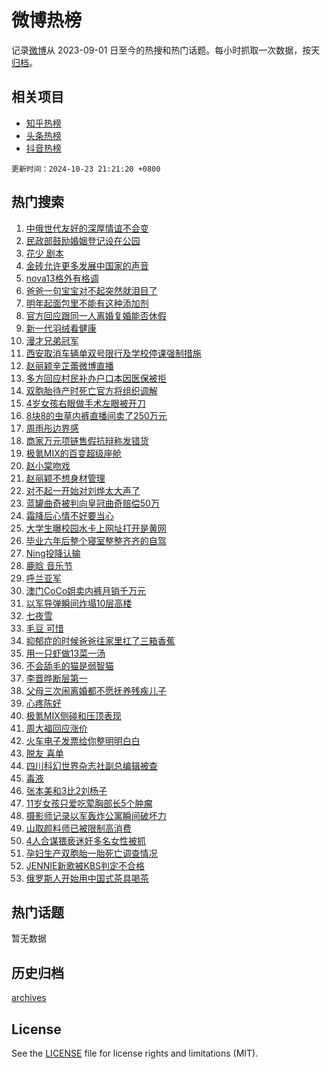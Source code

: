 # 微博热榜

记录[微博](https://www.weibo.com)从 2023-09-01 日至今的热搜和热门话题。每小时抓取一次数据，按天[归档](archives)。

## 相关项目

- [知乎热榜](https://github.com/hotarchive/zhihu)
- [头条热榜](https://github.com/hotarchive/toutiao)
- [抖音热榜](https://github.com/hotarchive/douyin)


`更新时间：2024-10-23 21:21:20 +0800`

## 热门搜索

1. [中俄世代友好的深厚情谊不会变](https://m.weibo.cn/search?containerid=100103type%3D1%26t%3D10%26q%3D%23%E4%B8%AD%E4%BF%84%E4%B8%96%E4%BB%A3%E5%8F%8B%E5%A5%BD%E7%9A%84%E6%B7%B1%E5%8E%9A%E6%83%85%E8%B0%8A%E4%B8%8D%E4%BC%9A%E5%8F%98%23&stream_entry_id=51&isnewpage=1&extparam=seat%3D1%26pos%3D0%26q%3D%2523%25E4%25B8%25AD%25E4%25BF%2584%25E4%25B8%2596%25E4%25BB%25A3%25E5%258F%258B%25E5%25A5%25BD%25E7%259A%2584%25E6%25B7%25B1%25E5%258E%259A%25E6%2583%2585%25E8%25B0%258A%25E4%25B8%258D%25E4%25BC%259A%25E5%258F%2598%2523%26stream_entry_id%3D51%26c_type%3D51%26dgr%3D0%26filter_type%3Drealtimehot%26cate%3D10103%26display_time%3D1729689679%26pre_seqid%3D17296896797980251751668)
1. [民政部鼓励婚姻登记设在公园](https://m.weibo.cn/search?containerid=100103type%3D1%26t%3D10%26q%3D%23%E6%B0%91%E6%94%BF%E9%83%A8%E9%BC%93%E5%8A%B1%E5%A9%9A%E5%A7%BB%E7%99%BB%E8%AE%B0%E8%AE%BE%E5%9C%A8%E5%85%AC%E5%9B%AD%23&stream_entry_id=31&isnewpage=1&extparam=seat%3D1%26filter_type%3Drealtimehot%26realpos%3D1%26c_type%3D31%26lcate%3D5001%26band_rank%3D1%26cate%3D5001%26pos%3D0%26flag%3D2%26q%3D%2523%25E6%25B0%2591%25E6%2594%25BF%25E9%2583%25A8%25E9%25BC%2593%25E5%258A%25B1%25E5%25A9%259A%25E5%25A7%25BB%25E7%2599%25BB%25E8%25AE%25B0%25E8%25AE%25BE%25E5%259C%25A8%25E5%2585%25AC%25E5%259B%25AD%2523%26dgr%3D0%26stream_entry_id%3D31%26display_time%3D1729689679%26pre_seqid%3D17296896797980251751668)
1. [花少 剧本](https://m.weibo.cn/search?containerid=100103type%3D1%26t%3D10%26q%3D%E8%8A%B1%E5%B0%91+%E5%89%A7%E6%9C%AC&stream_entry_id=31&isnewpage=1&extparam=seat%3D1%26filter_type%3Drealtimehot%26realpos%3D2%26c_type%3D31%26lcate%3D5001%26band_rank%3D2%26cate%3D5001%26pos%3D1%26flag%3D2%26q%3D%25E8%258A%25B1%25E5%25B0%2591%2520%25E5%2589%25A7%25E6%259C%25AC%26dgr%3D0%26stream_entry_id%3D31%26display_time%3D1729689679%26pre_seqid%3D17296896797980251751668)
1. [金砖允许更多发展中国家的声音](https://m.weibo.cn/search?containerid=100103type%3D1%26t%3D10%26q%3D%23%E9%87%91%E7%A0%96%E5%85%81%E8%AE%B8%E6%9B%B4%E5%A4%9A%E5%8F%91%E5%B1%95%E4%B8%AD%E5%9B%BD%E5%AE%B6%E7%9A%84%E5%A3%B0%E9%9F%B3%23&stream_entry_id=31&isnewpage=1&extparam=seat%3D1%26filter_type%3Drealtimehot%26realpos%3D3%26c_type%3D31%26lcate%3D5001%26band_rank%3D3%26cate%3D5001%26pos%3D2%26flag%3D1%26q%3D%2523%25E9%2587%2591%25E7%25A0%2596%25E5%2585%2581%25E8%25AE%25B8%25E6%259B%25B4%25E5%25A4%259A%25E5%258F%2591%25E5%25B1%2595%25E4%25B8%25AD%25E5%259B%25BD%25E5%25AE%25B6%25E7%259A%2584%25E5%25A3%25B0%25E9%259F%25B3%2523%26dgr%3D0%26stream_entry_id%3D31%26display_time%3D1729689679%26pre_seqid%3D17296896797980251751668)
1. [nova13格外有格调](https://m.weibo.cn/search?containerid=100103type%3D1%26t%3D10%26q%3D%23nova13%E6%A0%BC%E5%A4%96%E6%9C%89%E6%A0%BC%E8%B0%83%23&stream_entry_id=31&isnewpage=1&extparam=seat%3D1%26filter_type%3Drealtimehot%26c_type%3D31%26lcate%3D5001%26band_rank%3D4%26cate%3D5001%26pos%3D3%26is_ad_pos%3D1%26topic_ad%3D1%26stream_entry_id%3D31%26adid%3D260135%26q%3D%2523nova13%25E6%25A0%25BC%25E5%25A4%2596%25E6%259C%2589%25E6%25A0%25BC%25E8%25B0%2583%2523%26dgr%3D0%26display_time%3D1729689679%26pre_seqid%3D17296896797980251751668)
1. [爸爸一句宝宝对不起突然就泪目了](https://m.weibo.cn/search?containerid=100103type%3D1%26t%3D10%26q%3D%23%E7%88%B8%E7%88%B8%E4%B8%80%E5%8F%A5%E5%AE%9D%E5%AE%9D%E5%AF%B9%E4%B8%8D%E8%B5%B7%E7%AA%81%E7%84%B6%E5%B0%B1%E6%B3%AA%E7%9B%AE%E4%BA%86%23&stream_entry_id=31&isnewpage=1&extparam=seat%3D1%26filter_type%3Drealtimehot%26realpos%3D4%26c_type%3D31%26lcate%3D5001%26band_rank%3D4%26cate%3D5001%26pos%3D4%26flag%3D0%26q%3D%2523%25E7%2588%25B8%25E7%2588%25B8%25E4%25B8%2580%25E5%258F%25A5%25E5%25AE%259D%25E5%25AE%259D%25E5%25AF%25B9%25E4%25B8%258D%25E8%25B5%25B7%25E7%25AA%2581%25E7%2584%25B6%25E5%25B0%25B1%25E6%25B3%25AA%25E7%259B%25AE%25E4%25BA%2586%2523%26dgr%3D0%26stream_entry_id%3D31%26display_time%3D1729689679%26pre_seqid%3D17296896797980251751668)
1. [明年起面包里不能有这种添加剂](https://m.weibo.cn/search?containerid=100103type%3D1%26t%3D10%26q%3D%23%E6%98%8E%E5%B9%B4%E8%B5%B7%E9%9D%A2%E5%8C%85%E9%87%8C%E4%B8%8D%E8%83%BD%E6%9C%89%E8%BF%99%E7%A7%8D%E6%B7%BB%E5%8A%A0%E5%89%82%23&stream_entry_id=31&isnewpage=1&extparam=seat%3D1%26filter_type%3Drealtimehot%26realpos%3D5%26c_type%3D31%26lcate%3D5001%26band_rank%3D5%26cate%3D5001%26pos%3D5%26flag%3D0%26q%3D%2523%25E6%2598%258E%25E5%25B9%25B4%25E8%25B5%25B7%25E9%259D%25A2%25E5%258C%2585%25E9%2587%258C%25E4%25B8%258D%25E8%2583%25BD%25E6%259C%2589%25E8%25BF%2599%25E7%25A7%258D%25E6%25B7%25BB%25E5%258A%25A0%25E5%2589%2582%2523%26dgr%3D0%26stream_entry_id%3D31%26display_time%3D1729689679%26pre_seqid%3D17296896797980251751668)
1. [官方回应跟同一人离婚复婚能否休假](https://m.weibo.cn/search?containerid=100103type%3D1%26t%3D10%26q%3D%23%E5%AE%98%E6%96%B9%E5%9B%9E%E5%BA%94%E8%B7%9F%E5%90%8C%E4%B8%80%E4%BA%BA%E7%A6%BB%E5%A9%9A%E5%A4%8D%E5%A9%9A%E8%83%BD%E5%90%A6%E4%BC%91%E5%81%87%23&stream_entry_id=31&isnewpage=1&extparam=seat%3D1%26filter_type%3Drealtimehot%26realpos%3D6%26c_type%3D31%26lcate%3D5001%26band_rank%3D6%26cate%3D5001%26pos%3D6%26flag%3D0%26q%3D%2523%25E5%25AE%2598%25E6%2596%25B9%25E5%259B%259E%25E5%25BA%2594%25E8%25B7%259F%25E5%2590%258C%25E4%25B8%2580%25E4%25BA%25BA%25E7%25A6%25BB%25E5%25A9%259A%25E5%25A4%258D%25E5%25A9%259A%25E8%2583%25BD%25E5%2590%25A6%25E4%25BC%2591%25E5%2581%2587%2523%26dgr%3D0%26stream_entry_id%3D31%26display_time%3D1729689679%26pre_seqid%3D17296896797980251751668)
1. [新一代羽绒看健康](https://m.weibo.cn/search?containerid=100103type%3D1%26t%3D10%26q%3D%23%E6%96%B0%E4%B8%80%E4%BB%A3%E7%BE%BD%E7%BB%92%E7%9C%8B%E5%81%A5%E5%BA%B7%23&stream_entry_id=31&isnewpage=1&extparam=seat%3D1%26filter_type%3Drealtimehot%26c_type%3D31%26lcate%3D5001%26band_rank%3D7%26cate%3D5001%26pos%3D7%26is_ad_pos%3D1%26topic_ad%3D1%26stream_entry_id%3D31%26adid%3D260133%26q%3D%2523%25E6%2596%25B0%25E4%25B8%2580%25E4%25BB%25A3%25E7%25BE%25BD%25E7%25BB%2592%25E7%259C%258B%25E5%2581%25A5%25E5%25BA%25B7%2523%26dgr%3D0%26display_time%3D1729689679%26pre_seqid%3D17296896797980251751668)
1. [漫才兄弟冠军](https://m.weibo.cn/search?containerid=100103type%3D1%26t%3D10%26q%3D%23%E6%BC%AB%E6%89%8D%E5%85%84%E5%BC%9F%E5%86%A0%E5%86%9B%23&stream_entry_id=31&isnewpage=1&extparam=seat%3D1%26filter_type%3Drealtimehot%26realpos%3D7%26c_type%3D31%26lcate%3D5001%26band_rank%3D7%26cate%3D5001%26pos%3D8%26flag%3D0%26q%3D%2523%25E6%25BC%25AB%25E6%2589%258D%25E5%2585%2584%25E5%25BC%259F%25E5%2586%25A0%25E5%2586%259B%2523%26dgr%3D0%26stream_entry_id%3D31%26display_time%3D1729689679%26pre_seqid%3D17296896797980251751668)
1. [西安取消车辆单双号限行及学校停课强制措施](https://m.weibo.cn/search?containerid=100103type%3D1%26t%3D10%26q%3D%23%E8%A5%BF%E5%AE%89%E5%8F%96%E6%B6%88%E8%BD%A6%E8%BE%86%E5%8D%95%E5%8F%8C%E5%8F%B7%E9%99%90%E8%A1%8C%E5%8F%8A%E5%AD%A6%E6%A0%A1%E5%81%9C%E8%AF%BE%E5%BC%BA%E5%88%B6%E6%8E%AA%E6%96%BD%23&stream_entry_id=31&isnewpage=1&extparam=seat%3D1%26filter_type%3Drealtimehot%26realpos%3D8%26c_type%3D31%26lcate%3D5001%26band_rank%3D8%26cate%3D5001%26pos%3D9%26flag%3D0%26q%3D%2523%25E8%25A5%25BF%25E5%25AE%2589%25E5%258F%2596%25E6%25B6%2588%25E8%25BD%25A6%25E8%25BE%2586%25E5%258D%2595%25E5%258F%258C%25E5%258F%25B7%25E9%2599%2590%25E8%25A1%258C%25E5%258F%258A%25E5%25AD%25A6%25E6%25A0%25A1%25E5%2581%259C%25E8%25AF%25BE%25E5%25BC%25BA%25E5%2588%25B6%25E6%258E%25AA%25E6%2596%25BD%2523%26dgr%3D0%26stream_entry_id%3D31%26display_time%3D1729689679%26pre_seqid%3D17296896797980251751668)
1. [赵丽颖辛芷蕾微博直播](https://m.weibo.cn/search?containerid=100103type%3D1%26t%3D10%26q%3D%23%E8%B5%B5%E4%B8%BD%E9%A2%96%E8%BE%9B%E8%8A%B7%E8%95%BE%E5%BE%AE%E5%8D%9A%E7%9B%B4%E6%92%AD%23&stream_entry_id=31&isnewpage=1&extparam=seat%3D1%26filter_type%3Drealtimehot%26realpos%3D9%26c_type%3D31%26lcate%3D5001%26band_rank%3D9%26cate%3D5001%26pos%3D10%26flag%3D1%26q%3D%2523%25E8%25B5%25B5%25E4%25B8%25BD%25E9%25A2%2596%25E8%25BE%259B%25E8%258A%25B7%25E8%2595%25BE%25E5%25BE%25AE%25E5%258D%259A%25E7%259B%25B4%25E6%2592%25AD%2523%26dgr%3D0%26stream_entry_id%3D31%26display_time%3D1729689679%26pre_seqid%3D17296896797980251751668)
1. [多方回应村民补办户口本因医保被拒](https://m.weibo.cn/search?containerid=100103type%3D1%26t%3D10%26q%3D%23%E5%A4%9A%E6%96%B9%E5%9B%9E%E5%BA%94%E6%9D%91%E6%B0%91%E8%A1%A5%E5%8A%9E%E6%88%B7%E5%8F%A3%E6%9C%AC%E5%9B%A0%E5%8C%BB%E4%BF%9D%E8%A2%AB%E6%8B%92%23&stream_entry_id=31&isnewpage=1&extparam=seat%3D1%26filter_type%3Drealtimehot%26realpos%3D10%26c_type%3D31%26lcate%3D5001%26band_rank%3D10%26cate%3D5001%26pos%3D11%26flag%3D1%26q%3D%2523%25E5%25A4%259A%25E6%2596%25B9%25E5%259B%259E%25E5%25BA%2594%25E6%259D%2591%25E6%25B0%2591%25E8%25A1%25A5%25E5%258A%259E%25E6%2588%25B7%25E5%258F%25A3%25E6%259C%25AC%25E5%259B%25A0%25E5%258C%25BB%25E4%25BF%259D%25E8%25A2%25AB%25E6%258B%2592%2523%26dgr%3D0%26stream_entry_id%3D31%26display_time%3D1729689679%26pre_seqid%3D17296896797980251751668)
1. [双胞胎待产时死亡官方将组织调解](https://m.weibo.cn/search?containerid=100103type%3D1%26t%3D10%26q%3D%23%E5%8F%8C%E8%83%9E%E8%83%8E%E5%BE%85%E4%BA%A7%E6%97%B6%E6%AD%BB%E4%BA%A1%E5%AE%98%E6%96%B9%E5%B0%86%E7%BB%84%E7%BB%87%E8%B0%83%E8%A7%A3%23&stream_entry_id=31&isnewpage=1&extparam=seat%3D1%26filter_type%3Drealtimehot%26realpos%3D11%26c_type%3D31%26lcate%3D5001%26band_rank%3D11%26cate%3D5001%26pos%3D12%26flag%3D2%26q%3D%2523%25E5%258F%258C%25E8%2583%259E%25E8%2583%258E%25E5%25BE%2585%25E4%25BA%25A7%25E6%2597%25B6%25E6%25AD%25BB%25E4%25BA%25A1%25E5%25AE%2598%25E6%2596%25B9%25E5%25B0%2586%25E7%25BB%2584%25E7%25BB%2587%25E8%25B0%2583%25E8%25A7%25A3%2523%26dgr%3D0%26stream_entry_id%3D31%26display_time%3D1729689679%26pre_seqid%3D17296896797980251751668)
1. [4岁女孩右眼做手术左眼被开刀](https://m.weibo.cn/search?containerid=100103type%3D1%26t%3D10%26q%3D%234%E5%B2%81%E5%A5%B3%E5%AD%A9%E5%8F%B3%E7%9C%BC%E5%81%9A%E6%89%8B%E6%9C%AF%E5%B7%A6%E7%9C%BC%E8%A2%AB%E5%BC%80%E5%88%80%23&stream_entry_id=31&isnewpage=1&extparam=seat%3D1%26filter_type%3Drealtimehot%26realpos%3D12%26c_type%3D31%26lcate%3D5001%26band_rank%3D12%26cate%3D5001%26pos%3D13%26flag%3D1%26q%3D%25234%25E5%25B2%2581%25E5%25A5%25B3%25E5%25AD%25A9%25E5%258F%25B3%25E7%259C%25BC%25E5%2581%259A%25E6%2589%258B%25E6%259C%25AF%25E5%25B7%25A6%25E7%259C%25BC%25E8%25A2%25AB%25E5%25BC%2580%25E5%2588%2580%2523%26dgr%3D0%26stream_entry_id%3D31%26display_time%3D1729689679%26pre_seqid%3D17296896797980251751668)
1. [8块8的虫草内裤直播间卖了250万元](https://m.weibo.cn/search?containerid=100103type%3D1%26t%3D10%26q%3D%238%E5%9D%978%E7%9A%84%E8%99%AB%E8%8D%89%E5%86%85%E8%A3%A4%E7%9B%B4%E6%92%AD%E9%97%B4%E5%8D%96%E4%BA%86250%E4%B8%87%E5%85%83%23&stream_entry_id=31&isnewpage=1&extparam=seat%3D1%26filter_type%3Drealtimehot%26realpos%3D13%26c_type%3D31%26lcate%3D5001%26band_rank%3D13%26cate%3D5001%26pos%3D14%26flag%3D1%26q%3D%25238%25E5%259D%25978%25E7%259A%2584%25E8%2599%25AB%25E8%258D%2589%25E5%2586%2585%25E8%25A3%25A4%25E7%259B%25B4%25E6%2592%25AD%25E9%2597%25B4%25E5%258D%2596%25E4%25BA%2586250%25E4%25B8%2587%25E5%2585%2583%2523%26dgr%3D0%26stream_entry_id%3D31%26display_time%3D1729689679%26pre_seqid%3D17296896797980251751668)
1. [周雨彤边界感](https://m.weibo.cn/search?containerid=100103type%3D1%26t%3D10%26q%3D%23%E5%91%A8%E9%9B%A8%E5%BD%A4%E8%BE%B9%E7%95%8C%E6%84%9F%23&stream_entry_id=31&isnewpage=1&extparam=seat%3D1%26filter_type%3Drealtimehot%26realpos%3D14%26c_type%3D31%26lcate%3D5001%26band_rank%3D14%26cate%3D5001%26pos%3D15%26flag%3D0%26q%3D%2523%25E5%2591%25A8%25E9%259B%25A8%25E5%25BD%25A4%25E8%25BE%25B9%25E7%2595%258C%25E6%2584%259F%2523%26dgr%3D0%26stream_entry_id%3D31%26display_time%3D1729689679%26pre_seqid%3D17296896797980251751668)
1. [商家万元项链售假抗辩称发错货](https://m.weibo.cn/search?containerid=100103type%3D1%26t%3D10%26q%3D%23%E5%95%86%E5%AE%B6%E4%B8%87%E5%85%83%E9%A1%B9%E9%93%BE%E5%94%AE%E5%81%87%E6%8A%97%E8%BE%A9%E7%A7%B0%E5%8F%91%E9%94%99%E8%B4%A7%23&stream_entry_id=31&isnewpage=1&extparam=seat%3D1%26filter_type%3Drealtimehot%26realpos%3D15%26c_type%3D31%26lcate%3D5001%26band_rank%3D15%26cate%3D5001%26pos%3D16%26flag%3D1%26q%3D%2523%25E5%2595%2586%25E5%25AE%25B6%25E4%25B8%2587%25E5%2585%2583%25E9%25A1%25B9%25E9%2593%25BE%25E5%2594%25AE%25E5%2581%2587%25E6%258A%2597%25E8%25BE%25A9%25E7%25A7%25B0%25E5%258F%2591%25E9%2594%2599%25E8%25B4%25A7%2523%26dgr%3D0%26stream_entry_id%3D31%26display_time%3D1729689679%26pre_seqid%3D17296896797980251751668)
1. [极氪MIX的百变超级座舱](https://m.weibo.cn/search?containerid=100103type%3D1%26t%3D10%26q%3D%23%E6%9E%81%E6%B0%AAMIX%E7%9A%84%E7%99%BE%E5%8F%98%E8%B6%85%E7%BA%A7%E5%BA%A7%E8%88%B1%23&stream_entry_id=31&isnewpage=1&extparam=seat%3D1%26filter_type%3Drealtimehot%26realpos%3D16%26c_type%3D31%26lcate%3D5001%26band_rank%3D16%26cate%3D5001%26pos%3D17%26flag%3D0%26q%3D%2523%25E6%259E%2581%25E6%25B0%25AAMIX%25E7%259A%2584%25E7%2599%25BE%25E5%258F%2598%25E8%25B6%2585%25E7%25BA%25A7%25E5%25BA%25A7%25E8%2588%25B1%2523%26dgr%3D0%26adid%3D260190%26stream_entry_id%3D31%26display_time%3D1729689679%26pre_seqid%3D17296896797980251751668)
1. [赵小棠吻戏](https://m.weibo.cn/search?containerid=100103type%3D1%26t%3D10%26q%3D%E8%B5%B5%E5%B0%8F%E6%A3%A0%E5%90%BB%E6%88%8F&stream_entry_id=31&isnewpage=1&extparam=seat%3D1%26filter_type%3Drealtimehot%26realpos%3D17%26c_type%3D31%26lcate%3D5001%26band_rank%3D17%26cate%3D5001%26pos%3D18%26flag%3D1%26q%3D%25E8%25B5%25B5%25E5%25B0%258F%25E6%25A3%25A0%25E5%2590%25BB%25E6%2588%258F%26dgr%3D0%26stream_entry_id%3D31%26display_time%3D1729689679%26pre_seqid%3D17296896797980251751668)
1. [赵丽颖不想身材管理](https://m.weibo.cn/search?containerid=100103type%3D1%26t%3D10%26q%3D%23%E8%B5%B5%E4%B8%BD%E9%A2%96%E4%B8%8D%E6%83%B3%E8%BA%AB%E6%9D%90%E7%AE%A1%E7%90%86%23&stream_entry_id=31&isnewpage=1&extparam=seat%3D1%26filter_type%3Drealtimehot%26realpos%3D18%26c_type%3D31%26lcate%3D5001%26band_rank%3D18%26cate%3D5001%26pos%3D19%26flag%3D1%26q%3D%2523%25E8%25B5%25B5%25E4%25B8%25BD%25E9%25A2%2596%25E4%25B8%258D%25E6%2583%25B3%25E8%25BA%25AB%25E6%259D%2590%25E7%25AE%25A1%25E7%2590%2586%2523%26dgr%3D0%26stream_entry_id%3D31%26display_time%3D1729689679%26pre_seqid%3D17296896797980251751668)
1. [对不起一开始对刘烨太大声了](https://m.weibo.cn/search?containerid=100103type%3D1%26t%3D10%26q%3D%E5%AF%B9%E4%B8%8D%E8%B5%B7%E4%B8%80%E5%BC%80%E5%A7%8B%E5%AF%B9%E5%88%98%E7%83%A8%E5%A4%AA%E5%A4%A7%E5%A3%B0%E4%BA%86&stream_entry_id=31&isnewpage=1&extparam=seat%3D1%26filter_type%3Drealtimehot%26realpos%3D19%26c_type%3D31%26lcate%3D5001%26band_rank%3D19%26cate%3D5001%26pos%3D20%26flag%3D2%26q%3D%25E5%25AF%25B9%25E4%25B8%258D%25E8%25B5%25B7%25E4%25B8%2580%25E5%25BC%2580%25E5%25A7%258B%25E5%25AF%25B9%25E5%2588%2598%25E7%2583%25A8%25E5%25A4%25AA%25E5%25A4%25A7%25E5%25A3%25B0%25E4%25BA%2586%26dgr%3D0%26stream_entry_id%3D31%26display_time%3D1729689679%26pre_seqid%3D17296896797980251751668)
1. [蓝罐曲奇被判向皇冠曲奇赔偿50万](https://m.weibo.cn/search?containerid=100103type%3D1%26t%3D10%26q%3D%23%E8%93%9D%E7%BD%90%E6%9B%B2%E5%A5%87%E8%A2%AB%E5%88%A4%E5%90%91%E7%9A%87%E5%86%A0%E6%9B%B2%E5%A5%87%E8%B5%94%E5%81%BF50%E4%B8%87%23&stream_entry_id=31&isnewpage=1&extparam=seat%3D1%26filter_type%3Drealtimehot%26realpos%3D20%26c_type%3D31%26lcate%3D5001%26band_rank%3D20%26cate%3D5001%26pos%3D21%26flag%3D1%26q%3D%2523%25E8%2593%259D%25E7%25BD%2590%25E6%259B%25B2%25E5%25A5%2587%25E8%25A2%25AB%25E5%2588%25A4%25E5%2590%2591%25E7%259A%2587%25E5%2586%25A0%25E6%259B%25B2%25E5%25A5%2587%25E8%25B5%2594%25E5%2581%25BF50%25E4%25B8%2587%2523%26dgr%3D0%26stream_entry_id%3D31%26display_time%3D1729689679%26pre_seqid%3D17296896797980251751668)
1. [霜降后心情不好要当心](https://m.weibo.cn/search?containerid=100103type%3D1%26t%3D10%26q%3D%23%E9%9C%9C%E9%99%8D%E5%90%8E%E5%BF%83%E6%83%85%E4%B8%8D%E5%A5%BD%E8%A6%81%E5%BD%93%E5%BF%83%23&stream_entry_id=31&isnewpage=1&extparam=seat%3D1%26filter_type%3Drealtimehot%26realpos%3D21%26c_type%3D31%26lcate%3D5001%26band_rank%3D21%26cate%3D5001%26pos%3D22%26flag%3D0%26q%3D%2523%25E9%259C%259C%25E9%2599%258D%25E5%2590%258E%25E5%25BF%2583%25E6%2583%2585%25E4%25B8%258D%25E5%25A5%25BD%25E8%25A6%2581%25E5%25BD%2593%25E5%25BF%2583%2523%26dgr%3D0%26stream_entry_id%3D31%26display_time%3D1729689679%26pre_seqid%3D17296896797980251751668)
1. [大学生曝校园水卡上网址打开是黄网](https://m.weibo.cn/search?containerid=100103type%3D1%26t%3D10%26q%3D%23%E5%A4%A7%E5%AD%A6%E7%94%9F%E6%9B%9D%E6%A0%A1%E5%9B%AD%E6%B0%B4%E5%8D%A1%E4%B8%8A%E7%BD%91%E5%9D%80%E6%89%93%E5%BC%80%E6%98%AF%E9%BB%84%E7%BD%91%23&stream_entry_id=31&isnewpage=1&extparam=seat%3D1%26filter_type%3Drealtimehot%26realpos%3D22%26c_type%3D31%26lcate%3D5001%26band_rank%3D22%26cate%3D5001%26pos%3D23%26flag%3D0%26q%3D%2523%25E5%25A4%25A7%25E5%25AD%25A6%25E7%2594%259F%25E6%259B%259D%25E6%25A0%25A1%25E5%259B%25AD%25E6%25B0%25B4%25E5%258D%25A1%25E4%25B8%258A%25E7%25BD%2591%25E5%259D%2580%25E6%2589%2593%25E5%25BC%2580%25E6%2598%25AF%25E9%25BB%2584%25E7%25BD%2591%2523%26dgr%3D0%26stream_entry_id%3D31%26display_time%3D1729689679%26pre_seqid%3D17296896797980251751668)
1. [毕业六年后整个寝室整整齐齐的自驾](https://m.weibo.cn/search?containerid=100103type%3D1%26t%3D10%26q%3D%E6%AF%95%E4%B8%9A%E5%85%AD%E5%B9%B4%E5%90%8E%E6%95%B4%E4%B8%AA%E5%AF%9D%E5%AE%A4%E6%95%B4%E6%95%B4%E9%BD%90%E9%BD%90%E7%9A%84%E8%87%AA%E9%A9%BE&stream_entry_id=31&isnewpage=1&extparam=seat%3D1%26filter_type%3Drealtimehot%26realpos%3D23%26c_type%3D31%26lcate%3D5001%26band_rank%3D23%26cate%3D5001%26pos%3D24%26flag%3D0%26q%3D%25E6%25AF%2595%25E4%25B8%259A%25E5%2585%25AD%25E5%25B9%25B4%25E5%2590%258E%25E6%2595%25B4%25E4%25B8%25AA%25E5%25AF%259D%25E5%25AE%25A4%25E6%2595%25B4%25E6%2595%25B4%25E9%25BD%2590%25E9%25BD%2590%25E7%259A%2584%25E8%2587%25AA%25E9%25A9%25BE%26dgr%3D0%26stream_entry_id%3D31%26display_time%3D1729689679%26pre_seqid%3D17296896797980251751668)
1. [Ning投降认输](https://m.weibo.cn/search?containerid=100103type%3D1%26t%3D10%26q%3DNing%E6%8A%95%E9%99%8D%E8%AE%A4%E8%BE%93&stream_entry_id=31&isnewpage=1&extparam=seat%3D1%26filter_type%3Drealtimehot%26realpos%3D24%26c_type%3D31%26lcate%3D5001%26band_rank%3D24%26cate%3D5001%26pos%3D25%26flag%3D0%26q%3DNing%25E6%258A%2595%25E9%2599%258D%25E8%25AE%25A4%25E8%25BE%2593%26dgr%3D0%26stream_entry_id%3D31%26display_time%3D1729689679%26pre_seqid%3D17296896797980251751668)
1. [鹿晗 音乐节](https://m.weibo.cn/search?containerid=100103type%3D1%26t%3D10%26q%3D%E9%B9%BF%E6%99%97+%E9%9F%B3%E4%B9%90%E8%8A%82&stream_entry_id=31&isnewpage=1&extparam=seat%3D1%26filter_type%3Drealtimehot%26realpos%3D25%26c_type%3D31%26lcate%3D5001%26band_rank%3D25%26cate%3D5001%26pos%3D26%26flag%3D0%26q%3D%25E9%25B9%25BF%25E6%2599%2597%2520%25E9%259F%25B3%25E4%25B9%2590%25E8%258A%2582%26dgr%3D0%26stream_entry_id%3D31%26display_time%3D1729689679%26pre_seqid%3D17296896797980251751668)
1. [呼兰亚军](https://m.weibo.cn/search?containerid=100103type%3D1%26t%3D10%26q%3D%E5%91%BC%E5%85%B0%E4%BA%9A%E5%86%9B&stream_entry_id=31&isnewpage=1&extparam=seat%3D1%26filter_type%3Drealtimehot%26realpos%3D26%26c_type%3D31%26lcate%3D5001%26band_rank%3D26%26cate%3D5001%26pos%3D27%26flag%3D1%26q%3D%25E5%2591%25BC%25E5%2585%25B0%25E4%25BA%259A%25E5%2586%259B%26dgr%3D0%26stream_entry_id%3D31%26display_time%3D1729689679%26pre_seqid%3D17296896797980251751668)
1. [澳门CoCo姐卖内裤月销千万元](https://m.weibo.cn/search?containerid=100103type%3D1%26t%3D10%26q%3D%23%E6%BE%B3%E9%97%A8CoCo%E5%A7%90%E5%8D%96%E5%86%85%E8%A3%A4%E6%9C%88%E9%94%80%E5%8D%83%E4%B8%87%E5%85%83%23&stream_entry_id=31&isnewpage=1&extparam=seat%3D1%26filter_type%3Drealtimehot%26realpos%3D27%26c_type%3D31%26lcate%3D5001%26band_rank%3D27%26cate%3D5001%26pos%3D28%26flag%3D0%26q%3D%2523%25E6%25BE%25B3%25E9%2597%25A8CoCo%25E5%25A7%2590%25E5%258D%2596%25E5%2586%2585%25E8%25A3%25A4%25E6%259C%2588%25E9%2594%2580%25E5%258D%2583%25E4%25B8%2587%25E5%2585%2583%2523%26dgr%3D0%26stream_entry_id%3D31%26display_time%3D1729689679%26pre_seqid%3D17296896797980251751668)
1. [以军导弹瞬间炸塌10层高楼](https://m.weibo.cn/search?containerid=100103type%3D1%26t%3D10%26q%3D%23%E4%BB%A5%E5%86%9B%E5%AF%BC%E5%BC%B9%E7%9E%AC%E9%97%B4%E7%82%B8%E5%A1%8C10%E5%B1%82%E9%AB%98%E6%A5%BC%23&stream_entry_id=31&isnewpage=1&extparam=seat%3D1%26filter_type%3Drealtimehot%26realpos%3D28%26c_type%3D31%26lcate%3D5001%26band_rank%3D28%26cate%3D5001%26pos%3D29%26flag%3D0%26q%3D%2523%25E4%25BB%25A5%25E5%2586%259B%25E5%25AF%25BC%25E5%25BC%25B9%25E7%259E%25AC%25E9%2597%25B4%25E7%2582%25B8%25E5%25A1%258C10%25E5%25B1%2582%25E9%25AB%2598%25E6%25A5%25BC%2523%26dgr%3D0%26stream_entry_id%3D31%26display_time%3D1729689679%26pre_seqid%3D17296896797980251751668)
1. [七夜雪](https://m.weibo.cn/search?containerid=100103type%3D1%26t%3D10%26q%3D%E4%B8%83%E5%A4%9C%E9%9B%AA&stream_entry_id=31&isnewpage=1&extparam=seat%3D1%26filter_type%3Drealtimehot%26realpos%3D29%26c_type%3D31%26lcate%3D5001%26band_rank%3D29%26cate%3D5001%26pos%3D30%26flag%3D1%26q%3D%25E4%25B8%2583%25E5%25A4%259C%25E9%259B%25AA%26dgr%3D0%26stream_entry_id%3D31%26display_time%3D1729689679%26pre_seqid%3D17296896797980251751668)
1. [毛豆 可惜](https://m.weibo.cn/search?containerid=100103type%3D1%26t%3D10%26q%3D%E6%AF%9B%E8%B1%86+%E5%8F%AF%E6%83%9C&stream_entry_id=31&isnewpage=1&extparam=seat%3D1%26filter_type%3Drealtimehot%26realpos%3D30%26c_type%3D31%26lcate%3D5001%26band_rank%3D30%26cate%3D5001%26pos%3D31%26flag%3D1%26q%3D%25E6%25AF%259B%25E8%25B1%2586%2520%25E5%258F%25AF%25E6%2583%259C%26dgr%3D0%26stream_entry_id%3D31%26display_time%3D1729689679%26pre_seqid%3D17296896797980251751668)
1. [抑郁症的时候爸爸往家里扛了三箱香蕉](https://m.weibo.cn/search?containerid=100103type%3D1%26t%3D10%26q%3D%E6%8A%91%E9%83%81%E7%97%87%E7%9A%84%E6%97%B6%E5%80%99%E7%88%B8%E7%88%B8%E5%BE%80%E5%AE%B6%E9%87%8C%E6%89%9B%E4%BA%86%E4%B8%89%E7%AE%B1%E9%A6%99%E8%95%89&stream_entry_id=31&isnewpage=1&extparam=seat%3D1%26filter_type%3Drealtimehot%26realpos%3D31%26c_type%3D31%26lcate%3D5001%26band_rank%3D31%26cate%3D5001%26pos%3D32%26flag%3D1%26q%3D%25E6%258A%2591%25E9%2583%2581%25E7%2597%2587%25E7%259A%2584%25E6%2597%25B6%25E5%2580%2599%25E7%2588%25B8%25E7%2588%25B8%25E5%25BE%2580%25E5%25AE%25B6%25E9%2587%258C%25E6%2589%259B%25E4%25BA%2586%25E4%25B8%2589%25E7%25AE%25B1%25E9%25A6%2599%25E8%2595%2589%26dgr%3D0%26stream_entry_id%3D31%26display_time%3D1729689679%26pre_seqid%3D17296896797980251751668)
1. [用一只虾做13菜一汤](https://m.weibo.cn/search?containerid=100103type%3D1%26t%3D10%26q%3D%E7%94%A8%E4%B8%80%E5%8F%AA%E8%99%BE%E5%81%9A13%E8%8F%9C%E4%B8%80%E6%B1%A4&stream_entry_id=31&isnewpage=1&extparam=seat%3D1%26filter_type%3Drealtimehot%26realpos%3D32%26c_type%3D31%26lcate%3D5001%26band_rank%3D32%26cate%3D5001%26pos%3D33%26flag%3D1%26q%3D%25E7%2594%25A8%25E4%25B8%2580%25E5%258F%25AA%25E8%2599%25BE%25E5%2581%259A13%25E8%258F%259C%25E4%25B8%2580%25E6%25B1%25A4%26dgr%3D0%26stream_entry_id%3D31%26display_time%3D1729689679%26pre_seqid%3D17296896797980251751668)
1. [不会舔毛的猫是弱智猫](https://m.weibo.cn/search?containerid=100103type%3D1%26t%3D10%26q%3D%23%E4%B8%8D%E4%BC%9A%E8%88%94%E6%AF%9B%E7%9A%84%E7%8C%AB%E6%98%AF%E5%BC%B1%E6%99%BA%E7%8C%AB%23&stream_entry_id=31&isnewpage=1&extparam=seat%3D1%26filter_type%3Drealtimehot%26realpos%3D33%26c_type%3D31%26lcate%3D5001%26band_rank%3D33%26cate%3D5001%26pos%3D34%26flag%3D0%26q%3D%2523%25E4%25B8%258D%25E4%25BC%259A%25E8%2588%2594%25E6%25AF%259B%25E7%259A%2584%25E7%258C%25AB%25E6%2598%25AF%25E5%25BC%25B1%25E6%2599%25BA%25E7%258C%25AB%2523%26dgr%3D0%26stream_entry_id%3D31%26display_time%3D1729689679%26pre_seqid%3D17296896797980251751668)
1. [李晋晔断层第一](https://m.weibo.cn/search?containerid=100103type%3D1%26t%3D10%26q%3D%23%E6%9D%8E%E6%99%8B%E6%99%94%E6%96%AD%E5%B1%82%E7%AC%AC%E4%B8%80%23&stream_entry_id=31&isnewpage=1&extparam=seat%3D1%26filter_type%3Drealtimehot%26realpos%3D34%26c_type%3D31%26lcate%3D5001%26band_rank%3D34%26cate%3D5001%26pos%3D35%26flag%3D1%26q%3D%2523%25E6%259D%258E%25E6%2599%258B%25E6%2599%2594%25E6%2596%25AD%25E5%25B1%2582%25E7%25AC%25AC%25E4%25B8%2580%2523%26dgr%3D0%26stream_entry_id%3D31%26display_time%3D1729689679%26pre_seqid%3D17296896797980251751668)
1. [父母三次闹离婚都不愿抚养残疾儿子](https://m.weibo.cn/search?containerid=100103type%3D1%26t%3D10%26q%3D%23%E7%88%B6%E6%AF%8D%E4%B8%89%E6%AC%A1%E9%97%B9%E7%A6%BB%E5%A9%9A%E9%83%BD%E4%B8%8D%E6%84%BF%E6%8A%9A%E5%85%BB%E6%AE%8B%E7%96%BE%E5%84%BF%E5%AD%90%23&stream_entry_id=31&isnewpage=1&extparam=seat%3D1%26filter_type%3Drealtimehot%26realpos%3D35%26c_type%3D31%26lcate%3D5001%26band_rank%3D35%26cate%3D5001%26pos%3D36%26flag%3D1%26q%3D%2523%25E7%2588%25B6%25E6%25AF%258D%25E4%25B8%2589%25E6%25AC%25A1%25E9%2597%25B9%25E7%25A6%25BB%25E5%25A9%259A%25E9%2583%25BD%25E4%25B8%258D%25E6%2584%25BF%25E6%258A%259A%25E5%2585%25BB%25E6%25AE%258B%25E7%2596%25BE%25E5%2584%25BF%25E5%25AD%2590%2523%26dgr%3D0%26stream_entry_id%3D31%26display_time%3D1729689679%26pre_seqid%3D17296896797980251751668)
1. [心疼陈好](https://m.weibo.cn/search?containerid=100103type%3D1%26t%3D10%26q%3D%E5%BF%83%E7%96%BC%E9%99%88%E5%A5%BD&stream_entry_id=31&isnewpage=1&extparam=seat%3D1%26filter_type%3Drealtimehot%26realpos%3D36%26c_type%3D31%26lcate%3D5001%26band_rank%3D36%26cate%3D5001%26pos%3D37%26flag%3D0%26q%3D%25E5%25BF%2583%25E7%2596%25BC%25E9%2599%2588%25E5%25A5%25BD%26dgr%3D0%26stream_entry_id%3D31%26display_time%3D1729689679%26pre_seqid%3D17296896797980251751668)
1. [极氪MIX侧碰和压顶表现](https://m.weibo.cn/search?containerid=100103type%3D1%26t%3D10%26q%3D%23%E6%9E%81%E6%B0%AAMIX%E4%BE%A7%E7%A2%B0%E5%92%8C%E5%8E%8B%E9%A1%B6%E8%A1%A8%E7%8E%B0%23&stream_entry_id=31&isnewpage=1&extparam=seat%3D1%26filter_type%3Drealtimehot%26realpos%3D37%26c_type%3D31%26lcate%3D5001%26band_rank%3D37%26cate%3D5001%26pos%3D38%26flag%3D0%26q%3D%2523%25E6%259E%2581%25E6%25B0%25AAMIX%25E4%25BE%25A7%25E7%25A2%25B0%25E5%2592%258C%25E5%258E%258B%25E9%25A1%25B6%25E8%25A1%25A8%25E7%258E%25B0%2523%26dgr%3D0%26adid%3D260170%26stream_entry_id%3D31%26display_time%3D1729689679%26pre_seqid%3D17296896797980251751668)
1. [周大福回应涨价](https://m.weibo.cn/search?containerid=100103type%3D1%26t%3D10%26q%3D%23%E5%91%A8%E5%A4%A7%E7%A6%8F%E5%9B%9E%E5%BA%94%E6%B6%A8%E4%BB%B7%23&stream_entry_id=31&isnewpage=1&extparam=seat%3D1%26filter_type%3Drealtimehot%26realpos%3D38%26c_type%3D31%26lcate%3D5001%26band_rank%3D38%26cate%3D5001%26pos%3D39%26flag%3D1%26q%3D%2523%25E5%2591%25A8%25E5%25A4%25A7%25E7%25A6%258F%25E5%259B%259E%25E5%25BA%2594%25E6%25B6%25A8%25E4%25BB%25B7%2523%26dgr%3D0%26stream_entry_id%3D31%26display_time%3D1729689679%26pre_seqid%3D17296896797980251751668)
1. [火车电子发票给你整明明白白](https://m.weibo.cn/search?containerid=100103type%3D1%26t%3D10%26q%3D%23%E7%81%AB%E8%BD%A6%E7%94%B5%E5%AD%90%E5%8F%91%E7%A5%A8%E7%BB%99%E4%BD%A0%E6%95%B4%E6%98%8E%E6%98%8E%E7%99%BD%E7%99%BD%23&stream_entry_id=31&isnewpage=1&extparam=seat%3D1%26filter_type%3Drealtimehot%26realpos%3D39%26c_type%3D31%26lcate%3D5001%26band_rank%3D39%26cate%3D5001%26pos%3D40%26flag%3D1%26q%3D%2523%25E7%2581%25AB%25E8%25BD%25A6%25E7%2594%25B5%25E5%25AD%2590%25E5%258F%2591%25E7%25A5%25A8%25E7%25BB%2599%25E4%25BD%25A0%25E6%2595%25B4%25E6%2598%258E%25E6%2598%258E%25E7%2599%25BD%25E7%2599%25BD%2523%26dgr%3D0%26stream_entry_id%3D31%26display_time%3D1729689679%26pre_seqid%3D17296896797980251751668)
1. [脱友 喜单](https://m.weibo.cn/search?containerid=100103type%3D1%26t%3D10%26q%3D%E8%84%B1%E5%8F%8B+%E5%96%9C%E5%8D%95&stream_entry_id=31&isnewpage=1&extparam=seat%3D1%26filter_type%3Drealtimehot%26realpos%3D40%26c_type%3D31%26lcate%3D5001%26band_rank%3D40%26cate%3D5001%26pos%3D41%26flag%3D1%26q%3D%25E8%2584%25B1%25E5%258F%258B%2520%25E5%2596%259C%25E5%258D%2595%26dgr%3D0%26stream_entry_id%3D31%26display_time%3D1729689679%26pre_seqid%3D17296896797980251751668)
1. [四川科幻世界杂志社副总编辑被查](https://m.weibo.cn/search?containerid=100103type%3D1%26t%3D10%26q%3D%23%E5%9B%9B%E5%B7%9D%E7%A7%91%E5%B9%BB%E4%B8%96%E7%95%8C%E6%9D%82%E5%BF%97%E7%A4%BE%E5%89%AF%E6%80%BB%E7%BC%96%E8%BE%91%E8%A2%AB%E6%9F%A5%23&stream_entry_id=31&isnewpage=1&extparam=seat%3D1%26filter_type%3Drealtimehot%26realpos%3D41%26c_type%3D31%26lcate%3D5001%26band_rank%3D41%26cate%3D5001%26pos%3D42%26flag%3D1%26q%3D%2523%25E5%259B%259B%25E5%25B7%259D%25E7%25A7%2591%25E5%25B9%25BB%25E4%25B8%2596%25E7%2595%258C%25E6%259D%2582%25E5%25BF%2597%25E7%25A4%25BE%25E5%2589%25AF%25E6%2580%25BB%25E7%25BC%2596%25E8%25BE%2591%25E8%25A2%25AB%25E6%259F%25A5%2523%26dgr%3D0%26stream_entry_id%3D31%26display_time%3D1729689679%26pre_seqid%3D17296896797980251751668)
1. [毒液](https://m.weibo.cn/search?containerid=100103type%3D1%26t%3D10%26q%3D%E6%AF%92%E6%B6%B2&stream_entry_id=31&isnewpage=1&extparam=seat%3D1%26filter_type%3Drealtimehot%26realpos%3D42%26c_type%3D31%26lcate%3D5001%26band_rank%3D42%26cate%3D5001%26pos%3D43%26flag%3D0%26q%3D%25E6%25AF%2592%25E6%25B6%25B2%26dgr%3D0%26stream_entry_id%3D31%26display_time%3D1729689679%26pre_seqid%3D17296896797980251751668)
1. [张本美和3比2刘杨子](https://m.weibo.cn/search?containerid=100103type%3D1%26t%3D10%26q%3D%23%E5%BC%A0%E6%9C%AC%E7%BE%8E%E5%92%8C3%E6%AF%942%E5%88%98%E6%9D%A8%E5%AD%90%23&stream_entry_id=31&isnewpage=1&extparam=seat%3D1%26filter_type%3Drealtimehot%26realpos%3D43%26c_type%3D31%26lcate%3D5001%26band_rank%3D43%26cate%3D5001%26pos%3D44%26flag%3D1%26q%3D%2523%25E5%25BC%25A0%25E6%259C%25AC%25E7%25BE%258E%25E5%2592%258C3%25E6%25AF%25942%25E5%2588%2598%25E6%259D%25A8%25E5%25AD%2590%2523%26dgr%3D0%26stream_entry_id%3D31%26display_time%3D1729689679%26pre_seqid%3D17296896797980251751668)
1. [11岁女孩只爱吃荤胸部长5个肿瘤](https://m.weibo.cn/search?containerid=100103type%3D1%26t%3D10%26q%3D%2311%E5%B2%81%E5%A5%B3%E5%AD%A9%E5%8F%AA%E7%88%B1%E5%90%83%E8%8D%A4%E8%83%B8%E9%83%A8%E9%95%BF5%E4%B8%AA%E8%82%BF%E7%98%A4%23&stream_entry_id=31&isnewpage=1&extparam=seat%3D1%26filter_type%3Drealtimehot%26realpos%3D44%26c_type%3D31%26lcate%3D5001%26band_rank%3D44%26cate%3D5001%26pos%3D45%26flag%3D1%26q%3D%252311%25E5%25B2%2581%25E5%25A5%25B3%25E5%25AD%25A9%25E5%258F%25AA%25E7%2588%25B1%25E5%2590%2583%25E8%258D%25A4%25E8%2583%25B8%25E9%2583%25A8%25E9%2595%25BF5%25E4%25B8%25AA%25E8%2582%25BF%25E7%2598%25A4%2523%26dgr%3D0%26stream_entry_id%3D31%26display_time%3D1729689679%26pre_seqid%3D17296896797980251751668)
1. [摄影师记录以军轰炸公寓瞬间破坏力](https://m.weibo.cn/search?containerid=100103type%3D1%26t%3D10%26q%3D%23%E6%91%84%E5%BD%B1%E5%B8%88%E8%AE%B0%E5%BD%95%E4%BB%A5%E5%86%9B%E8%BD%B0%E7%82%B8%E5%85%AC%E5%AF%93%E7%9E%AC%E9%97%B4%E7%A0%B4%E5%9D%8F%E5%8A%9B%23&stream_entry_id=31&isnewpage=1&extparam=seat%3D1%26filter_type%3Drealtimehot%26realpos%3D45%26c_type%3D31%26lcate%3D5001%26band_rank%3D45%26cate%3D5001%26pos%3D46%26flag%3D0%26q%3D%2523%25E6%2591%2584%25E5%25BD%25B1%25E5%25B8%2588%25E8%25AE%25B0%25E5%25BD%2595%25E4%25BB%25A5%25E5%2586%259B%25E8%25BD%25B0%25E7%2582%25B8%25E5%2585%25AC%25E5%25AF%2593%25E7%259E%25AC%25E9%2597%25B4%25E7%25A0%25B4%25E5%259D%258F%25E5%258A%259B%2523%26dgr%3D0%26stream_entry_id%3D31%26display_time%3D1729689679%26pre_seqid%3D17296896797980251751668)
1. [山取颜料师已被限制高消费](https://m.weibo.cn/search?containerid=100103type%3D1%26t%3D10%26q%3D%23%E5%B1%B1%E5%8F%96%E9%A2%9C%E6%96%99%E5%B8%88%E5%B7%B2%E8%A2%AB%E9%99%90%E5%88%B6%E9%AB%98%E6%B6%88%E8%B4%B9%23&stream_entry_id=31&isnewpage=1&extparam=seat%3D1%26filter_type%3Drealtimehot%26realpos%3D46%26c_type%3D31%26lcate%3D5001%26band_rank%3D46%26cate%3D5001%26pos%3D47%26flag%3D0%26q%3D%2523%25E5%25B1%25B1%25E5%258F%2596%25E9%25A2%259C%25E6%2596%2599%25E5%25B8%2588%25E5%25B7%25B2%25E8%25A2%25AB%25E9%2599%2590%25E5%2588%25B6%25E9%25AB%2598%25E6%25B6%2588%25E8%25B4%25B9%2523%26dgr%3D0%26stream_entry_id%3D31%26display_time%3D1729689679%26pre_seqid%3D17296896797980251751668)
1. [4人合谋猥亵迷奸多名女性被抓](https://m.weibo.cn/search?containerid=100103type%3D1%26t%3D10%26q%3D%234%E4%BA%BA%E5%90%88%E8%B0%8B%E7%8C%A5%E4%BA%B5%E8%BF%B7%E5%A5%B8%E5%A4%9A%E5%90%8D%E5%A5%B3%E6%80%A7%E8%A2%AB%E6%8A%93%23&stream_entry_id=31&isnewpage=1&extparam=seat%3D1%26filter_type%3Drealtimehot%26realpos%3D47%26c_type%3D31%26lcate%3D5001%26band_rank%3D47%26cate%3D5001%26pos%3D48%26flag%3D0%26q%3D%25234%25E4%25BA%25BA%25E5%2590%2588%25E8%25B0%258B%25E7%258C%25A5%25E4%25BA%25B5%25E8%25BF%25B7%25E5%25A5%25B8%25E5%25A4%259A%25E5%2590%258D%25E5%25A5%25B3%25E6%2580%25A7%25E8%25A2%25AB%25E6%258A%2593%2523%26dgr%3D0%26stream_entry_id%3D31%26display_time%3D1729689679%26pre_seqid%3D17296896797980251751668)
1. [孕妇生产双胞胎一胎死亡调查情况](https://m.weibo.cn/search?containerid=100103type%3D1%26t%3D10%26q%3D%23%E5%AD%95%E5%A6%87%E7%94%9F%E4%BA%A7%E5%8F%8C%E8%83%9E%E8%83%8E%E4%B8%80%E8%83%8E%E6%AD%BB%E4%BA%A1%E8%B0%83%E6%9F%A5%E6%83%85%E5%86%B5%23&stream_entry_id=31&isnewpage=1&extparam=seat%3D1%26filter_type%3Drealtimehot%26realpos%3D48%26c_type%3D31%26lcate%3D5001%26band_rank%3D48%26cate%3D5001%26pos%3D49%26flag%3D1%26q%3D%2523%25E5%25AD%2595%25E5%25A6%2587%25E7%2594%259F%25E4%25BA%25A7%25E5%258F%258C%25E8%2583%259E%25E8%2583%258E%25E4%25B8%2580%25E8%2583%258E%25E6%25AD%25BB%25E4%25BA%25A1%25E8%25B0%2583%25E6%259F%25A5%25E6%2583%2585%25E5%2586%25B5%2523%26dgr%3D0%26stream_entry_id%3D31%26display_time%3D1729689679%26pre_seqid%3D17296896797980251751668)
1. [JENNIE新歌被KBS判定不合格](https://m.weibo.cn/search?containerid=100103type%3D1%26t%3D10%26q%3D%23JENNIE%E6%96%B0%E6%AD%8C%E8%A2%ABKBS%E5%88%A4%E5%AE%9A%E4%B8%8D%E5%90%88%E6%A0%BC%23&stream_entry_id=31&isnewpage=1&extparam=seat%3D1%26filter_type%3Drealtimehot%26realpos%3D49%26c_type%3D31%26lcate%3D5001%26band_rank%3D49%26cate%3D5001%26pos%3D50%26flag%3D0%26q%3D%2523JENNIE%25E6%2596%25B0%25E6%25AD%258C%25E8%25A2%25ABKBS%25E5%2588%25A4%25E5%25AE%259A%25E4%25B8%258D%25E5%2590%2588%25E6%25A0%25BC%2523%26dgr%3D0%26stream_entry_id%3D31%26display_time%3D1729689679%26pre_seqid%3D17296896797980251751668)
1. [俄罗斯人开始用中国式茶具喝茶](https://m.weibo.cn/search?containerid=100103type%3D1%26t%3D10%26q%3D%23%E4%BF%84%E7%BD%97%E6%96%AF%E4%BA%BA%E5%BC%80%E5%A7%8B%E7%94%A8%E4%B8%AD%E5%9B%BD%E5%BC%8F%E8%8C%B6%E5%85%B7%E5%96%9D%E8%8C%B6%23&stream_entry_id=31&isnewpage=1&extparam=seat%3D1%26filter_type%3Drealtimehot%26realpos%3D50%26c_type%3D31%26lcate%3D5001%26band_rank%3D50%26cate%3D5001%26pos%3D51%26flag%3D0%26q%3D%2523%25E4%25BF%2584%25E7%25BD%2597%25E6%2596%25AF%25E4%25BA%25BA%25E5%25BC%2580%25E5%25A7%258B%25E7%2594%25A8%25E4%25B8%25AD%25E5%259B%25BD%25E5%25BC%258F%25E8%258C%25B6%25E5%2585%25B7%25E5%2596%259D%25E8%258C%25B6%2523%26dgr%3D0%26stream_entry_id%3D31%26display_time%3D1729689679%26pre_seqid%3D17296896797980251751668)

## 热门话题

暂无数据

## 历史归档

[archives](archives)

## License

See the [LICENSE](LICENSE) file for license rights and limitations (MIT).
